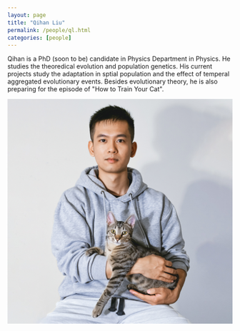 ```yaml
---
layout: page
title: "Qihan Liu"
permalink: /people/ql.html
categories: [people]
---
```


Qihan is a PhD (soon to be) candidate in Physics Department in Physics. He studies the theoredical evolution and population genetics. 
His current projects study the adaptation in sptial population and the effect of temperal aggregated evolutionary events.
Besides evolutionary theory, he is also preparing for the episode of "How to Train Your Cat".
<!-- [CV](/people/cv_ql_old.pdf) -->

![Qihan Liu](/images/QihanL.jpg)
